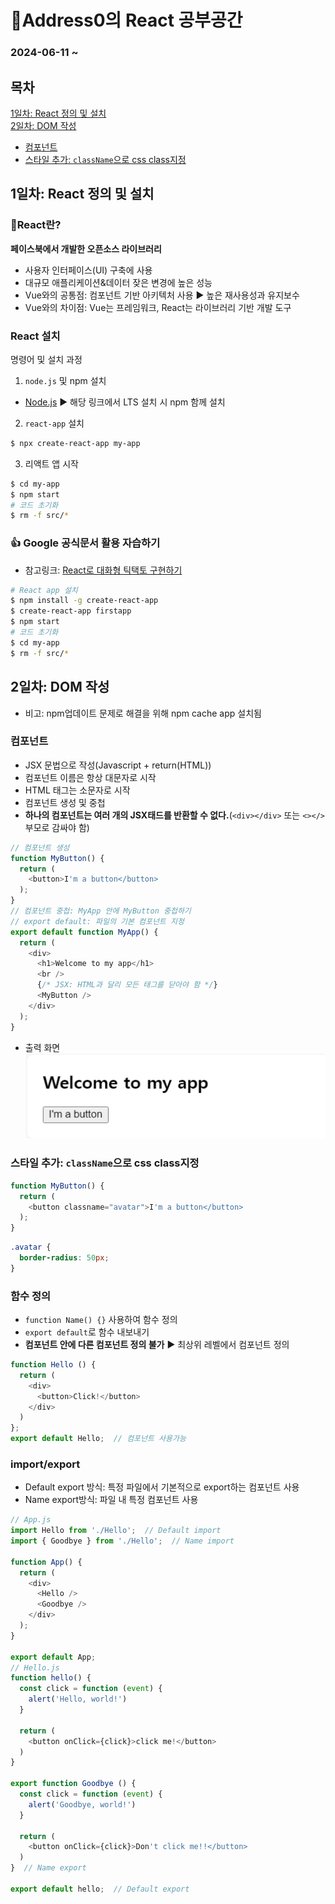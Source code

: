 # :memo:Address0의 React 공부공간
### 2024-06-11 ~
## 목차
[1일차: React 정의 및 설치](#1일차-react-정의-및-설치)  
[2일차: DOM 작성](#2일차-dom-작성)
  - [컴포넌트](#컴포넌트)
  - [스타일 추가: `className`으로 css class지정](#스타일-추가-classname으로-css-class지정)
## 1일차: React 정의 및 설치
### :mag_right:React란?
**페이스북에서 개발한 오픈소스 라이브러리**  
- 사용자 인터페이스(UI) 구축에 사용
- 대규모 애플리케이션&데이터 잦은 변경에 높은 성능
- Vue와의 공통점: 컴포넌트 기반 아키텍처 사용 :arrow_forward: 높은 재사용성과 유지보수
- Vue와의 차이점: Vue는 프레임워크, React는 라이브러리 기반 개발 도구
### React 설치
명령어 및 설치 과정
1. `node.js` 및 npm 설치
- [Node.js](https://nodejs.org/en/) :arrow_forward: 해당 링크에서 LTS 설치 시 npm 함께 설치
2. `react-app` 설치
```bash
$ npx create-react-app my-app
```
3. 리액트 앱 시작
```bash
$ cd my-app
$ npm start
# 코드 초기화
$ rm -f src/*
```
### :+1: Google 공식문서 활용 자습하기
- 참고링크: [React로 대화형 틱택토 구현하기](https://reactjs-kr.firebaseapp.com/tutorial/tutorial.html)
```bash
# React app 설치
$ npm install -g create-react-app
$ create-react-app firstapp
$ npm start
# 코드 초기화
$ cd my-app
$ rm -f src/*
```
## 2일차: DOM 작성
* 비고: npm업데이트 문제로 해결을 위해 npm cache app 설치됨
### 컴포넌트
- JSX 문법으로 작성(Javascript + return(HTML))
- 컴포넌트 이름은 항상 대문자로 시작
- HTML 태그는 소문자로 시작
- 컴포넌트 생성 및 중첩
- **하나의 컴포넌트는 여러 개의 JSX태드를 반환할 수 없다.**(`<div></div>` 또는 `<></>`부모로 감싸야 함)
```js
// 컴포넌트 생성
function MyButton() {
  return (
    <button>I'm a button</button>
  );
}
// 컴포넌트 중첩: MyApp 안에 MyButton 중첩하기
// export default: 파일의 기본 컴포넌트 지정
export default function MyApp() {
  return (
    <div>
      <h1>Welcome to my app</h1>
      <br />   
      {/* JSX: HTML과 달리 모든 태그를 닫아야 함 */}
      <MyButton />
    </div>
  );
}
```
- 출력 화면  
![컴포넌트 결과물](readme_photos/image.png)
### 스타일 추가: `className`으로 css class지정
```js
function MyButton() {
  return (
    <button classname="avatar">I'm a button</button>
  );
}
```
```css
.avatar {
  border-radius: 50px;
}
```
### 함수 정의
- `function Name() {}` 사용하여 함수 정의
- `export default`로 함수 내보내기
- **컴포넌트 안에 다른 컴포넌트 정의 불가** :arrow_forward: 최상위 레벨에서 컴포넌트 정의
```js
function Hello () {
  return (
    <div>
      <button>Click!</button>
    </div>
  )
};
export default Hello;  // 컴포넌트 사용가능
```
### import/export
- Default export 방식: 특정 파일에서 기본적으로 export하는 컴포넌트 사용
- Name export방식: 파일 내 특정 컴포넌트 사용
```js
// App.js
import Hello from './Hello';  // Default import
import { Goodbye } from './Hello';  // Name import

function App() {
  return (
    <div>
      <Hello />
      <Goodbye />
    </div>
  );
}

export default App;
// Hello.js
function hello() {
  const click = function (event) {
    alert('Hello, world!')
  }

  return (
    <button onClick={click}>click me!</button>
  )
}

export function Goodbye () {
  const click = function (event) {
    alert('Goodbye, world!')
  }

  return (
    <button onClick={click}>Don't click me!!</button>
  )
}  // Name export

export default hello;  // Default export
```
